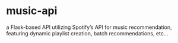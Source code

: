# music-api
a Flask-based API utilizing Spotify’s API for music recommendation, featuring dynamic playlist creation, batch recommendations, etc...
